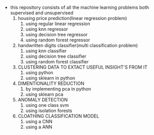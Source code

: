 - this repository consists of all  the machine learning problems
  both supervised and unsupervised
  1. housing price prediction(linear regression problem)
      1. using regular linear regression
      2. using knn regressor
      3. using decision tree regressor
      4. using random forest regressor
  2. handwritten digits classifier(multi classification problem)
      1. using knn classifier
      2. using decision tree classifier
      3. using random forest classifier
  3.  CLUSTERING DATA TO EXTACT USEFUL INSIGHT'S FROM IT
      1. using python
      2. using sklearn in python
  4.  DIMENTIONALITY REDUCTION 
      1. by implementing pca in python
      2. using sklearn pca 
  5.  ANOMALY DETECTION
      1. using one class svm
      2. using isolation forests
  6.  CLOATHING CLASSIFICATION MODEL
      1. using a CNN
      2. using a ANN
      
